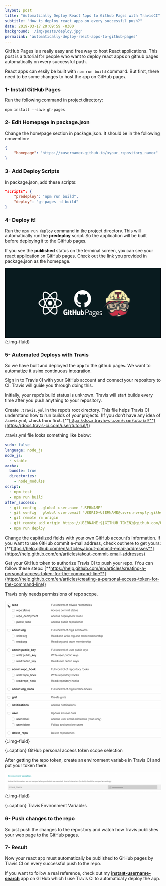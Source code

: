 ```yaml
---
layout: post
title: "Automatically Deploy React Apps to Github Pages with TravisCI"
subtitle: "How to deploy react apps on every successful push?"
date: 2019-03-17 20:09:59 -0300
background: '/img/posts/deploy.jpg'
permalink: 'automatically-deploy-react-apps-to-github-pages'
---
```


GitHub Pages is a really easy and free way to host React applications. This post is a tutorial for people who want to deploy react apps on github pages automatically on every successful push.

React apps can easily be built with `npm run build` command. But first, there need to be some changes to host the app on GitHub pages.

### 1- Install GitHub Pages

Run the following command in project directory:

```shell
npm install --save gh-pages
```

### 2- Edit Homepage in package.json

Change the homepage section in package.json. It should be in the following convention:

```json
{
    "homepage": "https://<username>.github.io/<your_repository_name>"
}
```

### 3- Add Deploy Scripts

In package.json, add these scripts:

```json
"scripts": {   
    "predeploy": "npm run build",   
    "deploy": "gh-pages -d build" 
}
```

### 4- Deploy it!

Run the `npm run deploy` command in the project directory. This will automatically run the **predeploy** script. So the application will be built before deploying it to the GitHub pages.

If you see the **published** status on the terminal screen, you can see your react application on GitHub pages. Check out the link you provided in package.json as the homepage.

![React, Github Pages, Travis](/img/posts/react-github-pages-travis.png){:.img-fluid}

### 5- Automated Deploys with Travis
So we have built and deployed the app to the github pages. We want to automatize it using continuous integration.

Sign in to Travis CI with your GitHub account and connect your repository to CI. Travis will guide you through doing this.

Initially, your repo’s build status is unknown. Travis will start builds every time after you push anything to your repository.

Create `.travis.yml` in the repo’s root directory. This file helps Travis CI understand how to run builds of your projects. (If you don’t have any idea of .travis.yml, check here first: [**https://docs.travis-ci.com/user/tutorial/**](https://docs.travis-ci.com/user/tutorial/))

.travis.yml file looks something like below:

```yml
sudo: false
language: node_js
node_js:
  - stable
cache:
  bundle: true
  directories:
    - node_modules
script:
  - npm test
  - npm run build
after_success:
  - git config --global user.name "USERNAME"
  - git config --global user.email "USERID+USERNAME@users.noreply.github.com"
  - git remote rm origin
  - git remote add origin https://USERNAME:${GITHUB_TOKEN}@github.com/USERNAME/REPO-NAME.git
  - npm run deploy
```

Change the capitalized fields with your own GitHub account’s information. If you want to use GitHub commit e-mail address, check out here to get yours: [**https://help.github.com/en/articles/about-commit-email-addresses**](https://help.github.com/en/articles/about-commit-email-addresses)

Get your GitHub token to authorize Travis CI to push your repo. (You can follow these steps: [**https://help.github.com/en/articles/creating-a-personal-access-token-for-the-command-line**](https://help.github.com/en/articles/creating-a-personal-access-token-for-the-command-line))

Travis only needs permissions of repo scope.

![GitHub repo permission scopes](/img/posts/github-repo-permissions.png){:.img-fluid}

{:.caption}
GitHub personal access token scope selection

After getting the repo token, create an environment variable in Travis CI and put your token there.

![Travis CI Envrionment Variables](/img/posts/travis-ci-env-variables.png){:.img-fluid}

{:.caption}
Travis Environment Variables

### 6- Push changes to the repo
So just push the changes to the repository and watch how Travis publishes your web page to the GitHub pages.

### 7- Result
Now your react app must automatically be published to GitHub pages by Travis CI on every successful push to the repo.

If you want to follow a real reference, check out my [**instant-username-search**](https://github.com/umutcanbolat/instant-username-search) app on GitHub which I use Travis CI to automatically deploy the app.